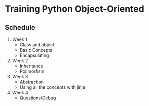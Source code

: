 # Training Python Object-Oriented

## Schedule

1. Week 1
   * Class and object
   * Basic Concepts
   * Encapsulating
2. Week 2
    * Inheritance
    * Polimorfism
3. Week 3
    * Abstraction
    * Using all the concepts with jinja
4. Week 4
   * Questions/Debug
